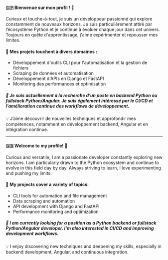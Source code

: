 #### 🇨🇵 Bienvenue sur mon profil ! 👋

Curieux et touche-à-tout, je suis un développeur passionné qui explore constamment de nouveaux horizons. Je suis particulièrement attiré par l’écosystème Python et je continue à évoluer chaque jour dans cet univers. Toujours en quête d'apprentissage, j'aime expérimenter et repousser mes limites.

#### 🚀 Mes projets touchent à divers domaines :
- Développement d'outils CLI pour l'automatisation et la gestion de fichiers
- Scraping de données et automatisation
- Développement d'APIs en Django et FastAPI
- Monitoring des performances et optimisation

##### 🎯 Je suis actuellement à la recherche d’un poste en **backend Python** ou **fullstack Python/Angular**. Je suis également intéressé par le CI/CD et l'amélioration continue des workflows de développement.

💡 J’aime découvrir de nouvelles techniques et approfondir mes compétences, notamment en développement backend, Angular et en intégration continue.

---

#### 🇬🇧 Welcome to my profile! 👋

Curious and versatile, I am a passionate developer constantly exploring new horizons. I am particularly drawn to the Python ecosystem and continue to evolve in this field day by day. Always striving to learn, I love experimenting and pushing my limits.

#### 🚀 My projects cover a variety of topics:
- CLI tools for automation and file management
- Data scraping and automation
- API development with Django and FastAPI
- Performance monitoring and optimization

##### 🎯 I am currently looking for a position as a **Python backend** or **fullstack Python/Angular** developer. I'm also interested in CI/CD and improving development workflows.

💡 I enjoy discovering new techniques and deepening my skills, especially in backend development, Angular, and continuous integration.
